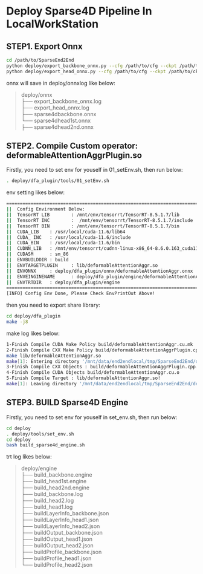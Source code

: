 # Deploy Sparse4D Pipeline In LocalWorkStation

## STEP1. Export Onnx
```bash
cd /path/to/SparseEnd2End
python deploy/export_backbone_onnx.py --cfg /path/to/cfg --ckpt /path/to/ckpt
python deploy/export_head_onnx.py --cfg /path/to/cfg --ckpt /path/to/ckpt
```
onnx will save in deploy/onnxlog like below:  
>deploy/onnx  
>├── export_backbone_onnx.log  
>├── export_head_onnx.log  
>├── sparse4dbackbone.onnx  
>└── sparse4dhead1st.onnx  
>├── sparse4dhead2nd.onnx  

## STEP2. Compile Custom operator: deformableAttentionAggrPlugin.so
Firstly, you need to set env for youself in 01_setEnv.sh, then run below:
```bash
. deploy/dfa_plugin/tools/01_setEnv.sh
```
env setting likes below:
```bash
====================================================================================================================
||  Config Environment Below:
||  TensorRT LIB        : /mnt/env/tensorrt/TensorRT-8.5.1.7/lib
||  TensorRT INC        :  /mnt/env/tensorrt/TensorRT-8.5.1.7/include
||  TensorRT BIN        : /mnt/env/tensorrt/TensorRT-8.5.1.7/bin
||  CUDA_LIB    : /usr/local/cuda-11.6/lib64
||  CUDA_ INC   : /usr/local/cuda-11.6/include
||  CUDA_BIN    : /usr/local/cuda-11.6/bin
||  CUDNN_LIB   : /mnt/env/tensorrt/cudnn-linux-x86_64-8.6.0.163_cuda11-archive/lib
||  CUDASM      : sm_86
||  ENVBUILDDIR : build
||  ENVTARGETPLUGIN     : lib/deformableAttentionAggr.so
||  ENVONNX     : deploy/dfa_plugin/onnx/deformableAttentionAggr.onnx
||  ENVEINGINENAME      : deploy/dfa_plugin/engine/deformableAttentionAggr.engine
||  ENVTRTDIR   : deploy/dfa_plugin/engine
====================================================================================================================
[INFO] Config Env Done, Please Check EnvPrintOut Above!
```
then you need to export share library:
```bash
cd deploy/dfa_plugin
make -j8
```
make log likes below:  
```bash
1-Finish Compile CUDA Make Policy build/deformableAttentionAggr.cu.mk
2-Finish Compile CXX Make Policy build/deformableAttentionAggrPlugin.cpp.mk
make lib/deformableAttentionAggr.so
make[1]: Entering directory '/mnt/data/end2endlocal/tmp/SparseEnd2End/deploy/dfa_plugin'
3-Finish Compile CXX Objects : build/deformableAttentionAggrPlugin.cpp.o
4-Finish Compile CUDA Objects build/deformableAttentionAggr.cu.o
5-Finish Compile Target : lib/deformableAttentionAggr.so!
make[1]: Leaving directory '/mnt/data/end2endlocal/tmp/SparseEnd2End/deploy/dfa_plugin'
```

## STEP3. BUILD Sparse4D Engine
Firstly, you need to set env for youself in set_env.sh, then run below:
```bash
cd deploy
. deploy/tools/set_env.sh
cd deploy
bash build_sparse4d_engine.sh
```
trt log likes below:
>deploy/engine  
>├── build_backbone.engine  
>├── build_head1st.engine  
>├── build_head2nd.engine  
>├── build_backbone.log  
>├── build_head2.log  
>├── build_head1.log  
>├── buildLayerInfo_backbone.json  
>├── buildLayerInfo_head1.json  
>├── buildLayerInfo_head2.json  
>├── buildOutput_backbone.json  
>├── buildOutput_head1.json  
>├── buildOutput_head2.json  
>├── buildProfile_backbone.json  
>├── buildProfile_head1.json  
>└── buildProfile_head2.json  